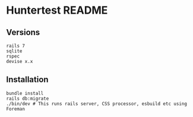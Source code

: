# Huntertest README

## Versions

```shell
rails 7
sqlite
rspec 
devise x.x
```

## Installation

```shell
bundle install
rails db:migrate
./bin/dev # This runs rails server, CSS processor, esbuild etc using Foreman
```
